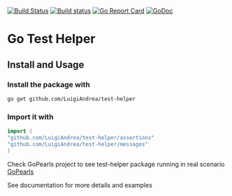 [![Build Status](https://api.travis-ci.org/LuigiAndrea/test-helper.png?branch=master)](https://travis-ci.org/LuigiAndrea/test-helper)
[![Build status](https://ci.appveyor.com/api/projects/status/cmqqw3f6374gr0wh?svg=true)](https://ci.appveyor.com/project/LuigiAndrea/test-helper)
[![Go Report Card](https://goreportcard.com/badge/github.com/LuigiAndrea/test-helper)](https://goreportcard.com/report/github.com/LuigiAndrea/test-helper)
[![GoDoc](https://img.shields.io/badge/go-documentation-blue.svg?style=flat-square)](https://pkg.go.dev/github.com/LuigiAndrea/test-helper)

# Go Test Helper

## Install and Usage

### Install the package with
```bash
go get github.com/LuigiAndrea/test-helper
```
### Import it with
```go
import (
"github.com/LuigiAndrea/test-helper/assertions"
"github.com/LuigiAndrea/test-helper/messages"
)
```

Check GoPearls project to see test-helper package running in real scenario [GoPearls](https://github.com/LuigiAndrea/GoPearls)

See documentation for more details and examples